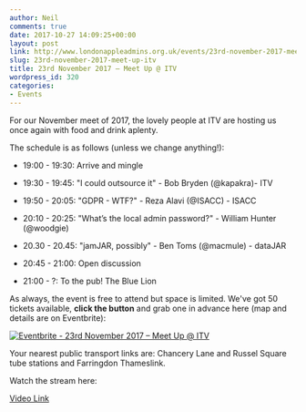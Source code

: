 ```yaml
---
author: Neil
comments: true
date: 2017-10-27 14:09:25+00:00
layout: post
link: http://www.londonappleadmins.org.uk/events/23rd-november-2017-meet-up-itv/
slug: 23rd-november-2017-meet-up-itv
title: 23rd November 2017 – Meet Up @ ITV
wordpress_id: 320
categories:
- Events
---
```


For our November meet of 2017, the lovely people at ITV are hosting us once again with food and drink aplenty.

The schedule is as follows (unless we change anything!):



 	
  * 19:00 - 19:30: Arrive and mingle

 	
  * 19:30 - 19:45: "I could outsource it" - Bob Bryden (@kapakra)- ITV

 	
  * 19:50 - 20:05: "GDPR - WTF?" - Reza Alavi (@ISACC) - ISACC

 	
  * 20:10 - 20:25: "What’s the local admin password?" - William Hunter (@woodgie)

 	
  * 20.30 - 20.45: "jamJAR, possibly" - Ben Toms (@macmule) - dataJAR

 	
  * 20:45 - 21:00: Open discussion

 	
  * 21:00 - ?: To the pub! The Blue Lion


As always, the event is free to attend but space is limited. We've got 50 tickets available, **click the button** and grab one in advance here (map and details are on Eventbrite):

[![Eventbrite - 23rd November 2017 – Meet Up @ ITV](https://www.eventbrite.com/custombutton?eid=39292147872)](https://www.eventbrite.com/e/23rd-november-2017-meet-up-itv-tickets-39292147872?ref=ebtn)

Your nearest public transport links are: Chancery Lane and Russel Square tube stations and Farringdon Thameslink.

Watch the stream here:

[Video Link](https://youtu.be/Thd3kwP6Z3I)


